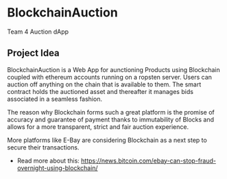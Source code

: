 # BlockchainAuction
Team 4 Auction dApp

## Project Idea
BlockchainAuction is a Web App for aunctioning Products using Blockchain coupled with ethereum accounts running on a ropsten server. Users can auction off anything on the chain that is available to them. The smart contract holds the auctioned asset and thereafter it manages bids associated in a seamless fashion.

The reason why Blockchain forms such a great platform is the promise of accuracy and guarantee of payment thanks to immutability of Blocks and allows for a more transparent, strict and fair auction experience.

More platforms like E-Bay are considering Blockchain as a next step to secure their transactions.
- Read more about this: https://news.bitcoin.com/ebay-can-stop-fraud-overnight-using-blockchain/

